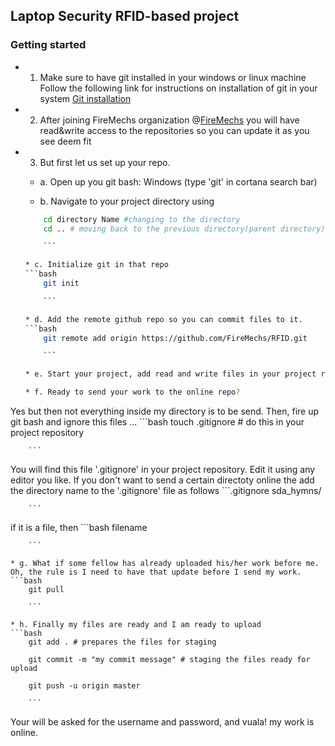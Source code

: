 ## Laptop Security RFID-based project

### Getting started

* 1. Make sure to have git installed in your windows or linux machine 
Follow the following link for instructions on installation of git in your system
[Git installation](https://git-scm.com/book/en/v2/Getting-Started-Installing-Git)

* 2. After joining FireMechs organization @[FireMechs](https://github.com/FireMechs) you will have read&write access to the repositories so you can update it as you see deem fit

* 3.  But first let us set up your repo. 

	* a. Open up you git bash: Windows (type 'git' in cortana search bar)

	* b. Navigate to your project directory using 
	```bash
		cd directory Name #changing to the directory
		cd .. # moving back to the previous directory(parent directory)

		```

	* c. Initialize git in that repo
	```bash
		git init

		```

	* d. Add the remote github repo so you can commit files to it.
	```bash 
		git remote add origin https://github.com/FireMechs/RFID.git

		``` 

	* e. Start your project, add read and write files in your project repository using your preferred IDE or Editor.
	
	* f. Ready to send your work to the online repo?

Yes  but then not everything inside my directory is to be send. Then, fire up git bash and ignore this files ...
	```bash
		touch .gitignore # do this in your project repository

		```
You will find this file '.gitignore' in your project repository. Edit it using any editor you like. If you don't want to send a certain directoty online the add the directory name to the  '.gitignore' file as follows
	```.gitignore
		sda_hymns/   

		```
if it is a file, then
	```bash
		filename

		```

	* g. What if some fellow has already uploaded his/her work before me. Oh, the rule is I need to have that update before I send my work.
	```bash
		git pull
 
		```

	* h. Finally my files are ready and I am ready to upload
	```bash
		git add . # prepares the files for staging

		git commit -m "my commit message" # staging the files ready for upload

		git push -u origin master
 
		```

Your will be asked for the username and password, and vuala! my work is online.
